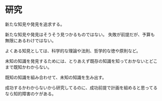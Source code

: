 # 研究

新たな知見や発見を追求する。

新たな知見や発見はそうそう見つかるものではない。
失敗が前提だが、予算も無限にあるわけではない。

よくある知見としては、科学的な理論や法則、哲学的な徳や原則など。

未知の知識を発見するためには、とりあえず既存の知識を知っておかないとどこまで既知かわからない。

既知の知識を組み合わせて、未知の知識を生み出す。

成功するかわからないから研究してるのに、成功前提で計画を組めると思ってるなら知的障害のケがある。
